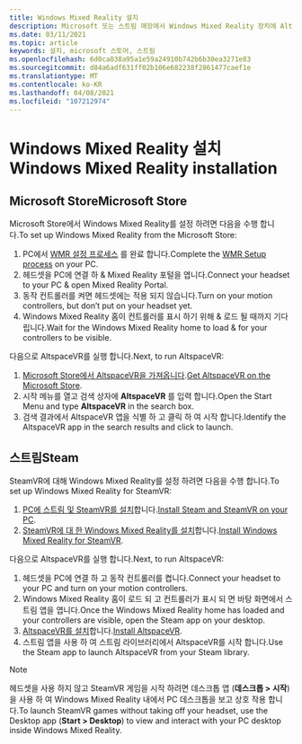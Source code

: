 ```yaml
---
title: Windows Mixed Reality 설치
description: Microsoft 또는 스트림 매장에서 Windows Mixed Reality 장치에 AltspaceVR를 설치 하는 방법에 대 한 단계별 지침을 확인 하세요.
ms.date: 03/11/2021
ms.topic: article
keywords: 설치, microsoft 스토어, 스트림
ms.openlocfilehash: 6d0ca038a95a1e59a24910b742b6b30ea3271e83
ms.sourcegitcommit: d84a6adf631ff02b106e682238f2861477caef1e
ms.translationtype: MT
ms.contentlocale: ko-KR
ms.lasthandoff: 04/08/2021
ms.locfileid: "107212974"
---
```

# <a name="windows-mixed-reality-installation"></a><span data-ttu-id="d5caa-104">Windows Mixed Reality 설치</span><span class="sxs-lookup"><span data-stu-id="d5caa-104">Windows Mixed Reality installation</span></span>

## <a name="microsoft-store"></a><span data-ttu-id="d5caa-105">Microsoft Store</span><span class="sxs-lookup"><span data-stu-id="d5caa-105">Microsoft Store</span></span>

<span data-ttu-id="d5caa-106">Microsoft Store에서 Windows Mixed Reality를 설정 하려면 다음을 수행 합니다.</span><span class="sxs-lookup"><span data-stu-id="d5caa-106">To set up Windows Mixed Reality from the Microsoft Store:</span></span>
1. <span data-ttu-id="d5caa-107">PC에서 [WMR 설정 프로세스](https://docs.microsoft.com/windows/mixed-reality/enthusiast-guide/set-up-windows-mixed-reality) 를 완료 합니다.</span><span class="sxs-lookup"><span data-stu-id="d5caa-107">Complete the [WMR Setup process](https://docs.microsoft.com/windows/mixed-reality/enthusiast-guide/set-up-windows-mixed-reality) on your PC.</span></span>
2. <span data-ttu-id="d5caa-108">헤드셋을 PC에 연결 하 & Mixed Reality 포털을 엽니다.</span><span class="sxs-lookup"><span data-stu-id="d5caa-108">Connect your headset to your PC & open Mixed Reality Portal.</span></span>
3. <span data-ttu-id="d5caa-109">동작 컨트롤러를 켜면 헤드셋에는 적용 되지 않습니다.</span><span class="sxs-lookup"><span data-stu-id="d5caa-109">Turn on your motion controllers, but don’t put on your headset yet.</span></span>
4. <span data-ttu-id="d5caa-110">Windows Mixed Reality 홈이 컨트롤러를 표시 하기 위해 & 로드 될 때까지 기다립니다.</span><span class="sxs-lookup"><span data-stu-id="d5caa-110">Wait for the Windows Mixed Reality home to load & for your controllers to be visible.</span></span>

<span data-ttu-id="d5caa-111">다음으로 AltspaceVR를 실행 합니다.</span><span class="sxs-lookup"><span data-stu-id="d5caa-111">Next, to run AltspaceVR:</span></span>
1. <span data-ttu-id="d5caa-112">[Microsoft Store에서 AltspaceVR을 가져옵니다](https://www.microsoft.com/p/altspacevr/9nvr7mn2fchq).</span><span class="sxs-lookup"><span data-stu-id="d5caa-112">[Get AltspaceVR on the Microsoft Store](https://www.microsoft.com/p/altspacevr/9nvr7mn2fchq).</span></span>
2. <span data-ttu-id="d5caa-113">시작 메뉴를 열고 검색 상자에 **AltspaceVR** 를 입력 합니다.</span><span class="sxs-lookup"><span data-stu-id="d5caa-113">Open the Start Menu and type **AltspaceVR** in the search box.</span></span>
3. <span data-ttu-id="d5caa-114">검색 결과에서 AltspaceVR 앱을 식별 하 고 클릭 하 여 시작 합니다.</span><span class="sxs-lookup"><span data-stu-id="d5caa-114">Identify the AltspaceVR app in the search results and click to launch.</span></span>

## <a name="steam"></a><span data-ttu-id="d5caa-115">스트림</span><span class="sxs-lookup"><span data-stu-id="d5caa-115">Steam</span></span>

<span data-ttu-id="d5caa-116">SteamVR에 대해 Windows Mixed Reality를 설정 하려면 다음을 수행 합니다.</span><span class="sxs-lookup"><span data-stu-id="d5caa-116">To set up Windows Mixed Reality for SteamVR:</span></span>
1. <span data-ttu-id="d5caa-117">[PC에 스트림 및 SteamVR를 설치](https://support.steampowered.com/kb_article.php?ref=5608-UPAH-6427)합니다.</span><span class="sxs-lookup"><span data-stu-id="d5caa-117">[Install Steam and SteamVR on your PC](https://support.steampowered.com/kb_article.php?ref=5608-UPAH-6427).</span></span>
2. <span data-ttu-id="d5caa-118">[SteamVR에 대 한 Windows Mixed Reality를 설치](http://store.steampowered.com/app/719950/Windows_Mixed_Reality_SteamVR_preview/)합니다.</span><span class="sxs-lookup"><span data-stu-id="d5caa-118">[Install Windows Mixed Reality for SteamVR](http://store.steampowered.com/app/719950/Windows_Mixed_Reality_SteamVR_preview/).</span></span>

<span data-ttu-id="d5caa-119">다음으로 AltspaceVR를 실행 합니다.</span><span class="sxs-lookup"><span data-stu-id="d5caa-119">Next, to run AltspaceVR:</span></span>
1. <span data-ttu-id="d5caa-120">헤드셋을 PC에 연결 하 고 동작 컨트롤러를 켭니다.</span><span class="sxs-lookup"><span data-stu-id="d5caa-120">Connect your headset to your PC and turn on your motion controllers.</span></span>
2. <span data-ttu-id="d5caa-121">Windows Mixed Reality 홈이 로드 되 고 컨트롤러가 표시 되 면 바탕 화면에서 스트림 앱을 엽니다.</span><span class="sxs-lookup"><span data-stu-id="d5caa-121">Once the Windows Mixed Reality home has loaded and your controllers are visible, open the Steam app on your desktop.</span></span>
3. <span data-ttu-id="d5caa-122">[AltspaceVR를 설치](https://store.steampowered.com/app/407060/AltspaceVR/)합니다.</span><span class="sxs-lookup"><span data-stu-id="d5caa-122">[Install AltspaceVR](https://store.steampowered.com/app/407060/AltspaceVR/).</span></span>
4. <span data-ttu-id="d5caa-123">스트림 앱을 사용 하 여 스트림 라이브러리에서 AltspaceVR를 시작 합니다.</span><span class="sxs-lookup"><span data-stu-id="d5caa-123">Use the Steam app to launch AltspaceVR from your Steam library.</span></span>

> [!NOTE]
> <span data-ttu-id="d5caa-124">헤드셋을 사용 하지 않고 SteamVR 게임을 시작 하려면 데스크톱 앱 (**데스크톱 > 시작**)을 사용 하 여 Windows Mixed Reality 내에서 PC 데스크톱을 보고 상호 작용 합니다.</span><span class="sxs-lookup"><span data-stu-id="d5caa-124">To launch SteamVR games without taking off your headset, use the Desktop app (**Start > Desktop**) to view and interact with your PC desktop inside Windows Mixed Reality.</span></span>